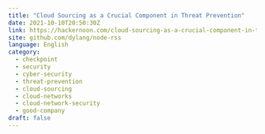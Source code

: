 ```yaml
---
title: "Cloud Sourcing as a Crucial Component in Threat Prevention"
date: 2021-10-10T20:50:30Z
link: https://hackernoon.com/cloud-sourcing-as-a-crucial-component-in-threat-prevention?source=rss&utm_medium=RSS&utm_source=news.12bit.vn
site: github.com/dylang/node-rss
language: English
category:
  - checkpoint
  - security
  - cyber-security
  - threat-prevention
  - cloud-sourcing
  - cloud-networks
  - cloud-network-security
  - good-company
draft: false
---
```

